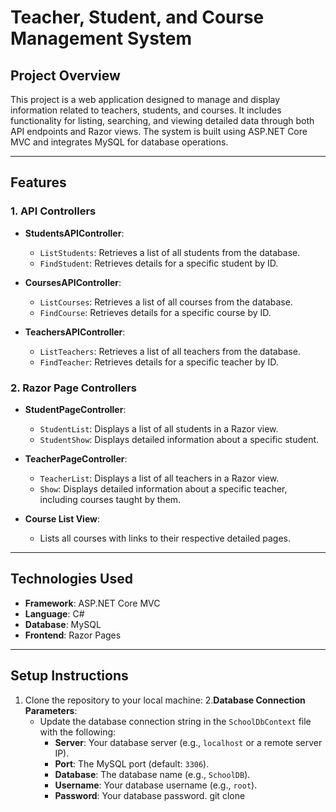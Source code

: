 # Teacher, Student, and Course Management System

## Project Overview
This project is a web application designed to manage and display information related to teachers, students, and courses. It includes functionality for listing, searching, and viewing detailed data through both API endpoints and Razor views. The system is built using ASP.NET Core MVC and integrates MySQL for database operations.

---

## Features

### 1. API Controllers
- **StudentsAPIController**:
  - `ListStudents`: Retrieves a list of all students from the database.
  - `FindStudent`: Retrieves details for a specific student by ID.

- **CoursesAPIController**:
  - `ListCourses`: Retrieves a list of all courses from the database.
  - `FindCourse`: Retrieves details for a specific course by ID.

- **TeachersAPIController**:
  - `ListTeachers`: Retrieves a list of all teachers from the database.
  - `FindTeacher`: Retrieves details for a specific teacher by ID.

### 2. Razor Page Controllers
- **StudentPageController**:
  - `StudentList`: Displays a list of all students in a Razor view.
  - `StudentShow`: Displays detailed information about a specific student.

- **TeacherPageController**:
  - `TeacherList`: Displays a list of all teachers in a Razor view.
  - `Show`: Displays detailed information about a specific teacher, including courses taught by them.

- **Course List View**:
  - Lists all courses with links to their respective detailed pages.

---

## Technologies Used
- **Framework**: ASP.NET Core MVC
- **Language**: C#
- **Database**: MySQL
- **Frontend**: Razor Pages

---

## Setup Instructions
1. Clone the repository to your local machine:
2.**Database Connection Parameters**:
   - Update the database connection string in the `SchoolDbContext` file with the following:
     - **Server**: Your database server (e.g., `localhost` or a remote server IP).
     - **Port**: The MySQL port (default: `3306`).
     - **Database**: The database name (e.g., `SchoolDB`).
     - **Username**: Your database username (e.g., `root`).
     - **Password**: Your database password.
   git clone <repository-url>